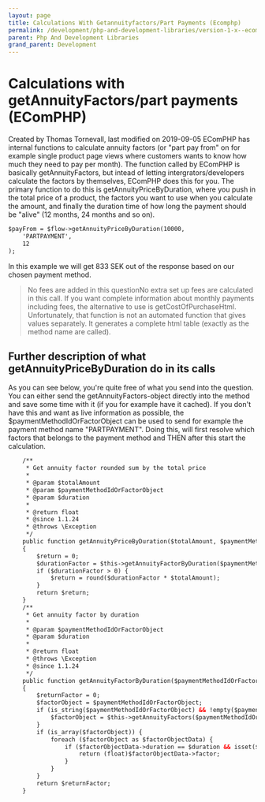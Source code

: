 ```yaml
---
layout: page
title: Calculations With Getannuityfactors/Part Payments (Ecomphp)
permalink: /development/php-and-development-libraries/version-1-x--ecomphp-/ecomphp-features-and-tips/22183993/
parent: Php And Development Libraries
grand_parent: Development
---
```




# Calculations with getAnnuityFactors/part payments (EComPHP) 
Created by Thomas Tornevall, last modified on 2019-09-05
EComPHP has internal functions to calculate annuity factors (or "part
pay from" on for example single product page views where customers wants
to know how much they need to pay per month). The function called by
EComPHP is basically getAnnuityFactors, but intead of letting
intergrators/developers calculate the factors by themselves, EComPHP
does this for you. The primary function to do this is
getAnnuityPriceByDuration, where you push in the total price of a
product, the factors you want to use when you calculate the amount, and
finally the duration time of how long the payment should  be "alive" (12
months, 24 months and so on).

```xml
$payFrom = $flow->getAnnuityPriceByDuration(10000, 
    'PARTPAYMENT',
    12
);
```
In this example we will get 833 SEK out of the response based on our
chosen payment method.

> No fees are added in this questionNo extra set up fees are calculated
> in this call. If you want complete information about monthly payments
> including fees, the alternative to use is getCostOfPurchaseHtml.
> Unfortunately, that function is not an automated function that gives
> values separately. It generates a complete html table (exactly as the
> method name are called).

## Further description of what getAnnuityPriceByDuration do in its calls
As you can see below, you're quite free of what you send into the
question. You can either send the getAnnuityFactors-object directly into
the method and save some time with it (if you for example have it
cached). If you don't have this and want as live information as
possible, the \$paymentMethodIdOrFactorObject can be used to send for
example the payment method name "PARTPAYMENT". Doing this, will first
resolve which factors that belongs to the payment method and THEN after
this start the calculation.

```xml
    /**
     * Get annuity factor rounded sum by the total price
     *
     * @param $totalAmount
     * @param $paymentMethodIdOrFactorObject
     * @param $duration
     *
     * @return float
     * @since 1.1.24
     * @throws \Exception
     */
    public function getAnnuityPriceByDuration($totalAmount, $paymentMethodIdOrFactorObject, $duration)
    {
        $return = 0;
        $durationFactor = $this->getAnnuityFactorByDuration($paymentMethodIdOrFactorObject, $duration);
        if ($durationFactor > 0) {
            $return = round($durationFactor * $totalAmount);
        }
        return $return;
    }
    /**
     * Get annuity factor by duration
     *
     * @param $paymentMethodIdOrFactorObject
     * @param $duration
     *
     * @return float
     * @throws \Exception
     * @since 1.1.24
     */
    public function getAnnuityFactorByDuration($paymentMethodIdOrFactorObject, $duration)
    {
        $returnFactor = 0;
        $factorObject = $paymentMethodIdOrFactorObject;
        if (is_string($paymentMethodIdOrFactorObject) && !empty($paymentMethodIdOrFactorObject)) {
            $factorObject = $this->getAnnuityFactors($paymentMethodIdOrFactorObject);
        }
        if (is_array($factorObject)) {
            foreach ($factorObject as $factorObjectData) {
                if ($factorObjectData->duration == $duration && isset($factorObjectData->factor)) {
                    return (float)$factorObjectData->factor;
                }
            }
        }
        return $returnFactor;
    }
```
